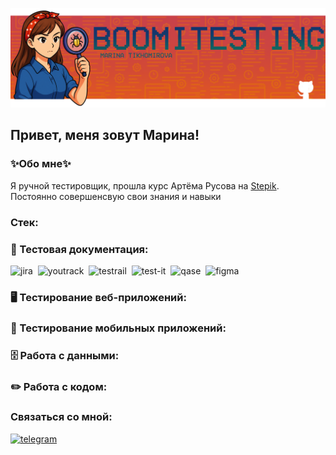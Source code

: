 [![Header](https://github.com/boomitesting/boomitesting/blob/main/assets/Git_oblojka2.png)](https://github.com/boomitesting)

## Привет, меня зовут Марина!

### ✨Обо мне✨

Я ручной тестировщик, прошла курс Артёма Русова на [Stepik](https://stepik.org/cert/2977673). Постоянно совершенсвую свои знания и навыки

### Стек:

### 📁 Тестовая документация:
<div>
  <img src="https://cdn.jsdelivr.net/gh/devicons/devicon/icons/jira/jira-original.svg" title="jira" alt="jira" width="40" height="40"/>&nbsp;
  <img src="https://upload.wikimedia.org/wikipedia/commons/thumb/8/8d/YouTrack_Icon.svg/1024px-YouTrack_Icon.svg.png?20200803082248" title="youtrack" alt="youtrack" width="40" height="40"/>&nbsp;
  <img src="https://codahosted.io/packs/21236/unversioned/assets/LOGO/ba1091c59bab89cd2fd0f289622731fe16113d7b00905abe64759c313a4b73b76c1b0426076ed76cb74752234c734131df46992d5b8b48fc13e264240e4f7119f736cfeb64df36ded54b5cbf6198b9cadedf18dd0cac5c7dbcd16e6336c29363cd1292ba" title="testrail" alt="testrail" width="40" height="40"/>&nbsp;
  <img src="https://docs.testit.software/images/testit_logo_icon_blue.png" title="test-it" alt="test-it" width="40" height="40"/>&nbsp;
  <img src="https://luna1.co/eb0187.png" title="qase" alt="qase" width="40" height="40"/>&nbsp;
  <img src="https://cdn.jsdelivr.net/gh/devicons/devicon/icons/figma/figma-original.svg" title="figma" alt="figma" width="40" height="40"/>&nbsp;
</div>

### 🖥 Тестирование веб-приложений:

### 📱 Тестирование мобильных приложений:

### 🗄 Работа с данными:

### ✏️ Работа с кодом:

### Связаться со мной:

 <div id="badges">
     <a href="https://t.me/@tihm_m" target="_blank">
      <img src="https://cdn-icons-png.flaticon.com/512/2111/2111646.png" width="40" height="40" alt="telegram" />
    </a>
  </div>
